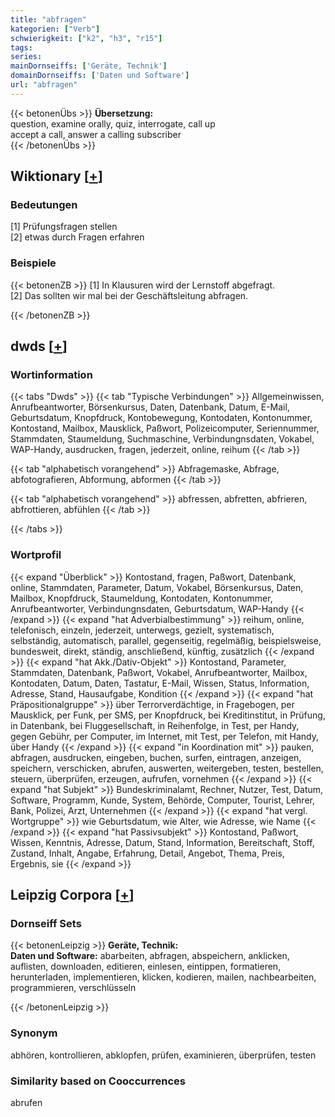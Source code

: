 ```yaml
---
title: "abfragen"
kategorien: ["Verb"]
schwierigkeit: ["k2", "h3", "r15"]
tags:
series:
mainDornseiffs: ['Geräte, Technik']
domainDornseiffs: ['Daten und Software']
url: "abfragen"
---
```


{{< betonenÜbs >}}
**Übersetzung:**  
question, examine orally, quiz, interrogate, call up  
accept a call, answer a calling subscriber  
{{< /betonenÜbs >}}

## Wiktionary [[+](https://de.wiktionary.org/wiki/abfragen)]

### Bedeutungen
[1] Prüfungsfragen stellen  
[2] etwas durch Fragen erfahren  

### Beispiele
{{< betonenZB >}}
[1] In Klausuren wird der Lernstoff abgefragt.  
[2] Das sollten wir mal bei der Geschäftsleitung abfragen.  

{{< /betonenZB >}}


## dwds [[+](https://www.dwds.de/wb/abfragen)]

### Wortinformation
{{< tabs "Dwds" >}}
{{< tab "Typische Verbindungen" >}}
Allgemeinwissen, Anrufbeantworter, Börsenkursus, Daten, Datenbank, Datum, E-Mail, Geburtsdatum, Knopfdruck, Kontobewegung, Kontodaten, Kontonummer, Kontostand, Mailbox, Mausklick, Paßwort, Polizeicomputer, Seriennummer, Stammdaten, Staumeldung, Suchmaschine, Verbindungnsdaten, Vokabel, WAP-Handy, ausdrucken, fragen, jederzeit, online, reihum
{{< /tab >}}

{{< tab "alphabetisch vorangehend" >}}
Abfragemaske, Abfrage, abfotografieren, Abformung, abformen
{{< /tab >}}

{{< tab "alphabetisch vorangehend" >}}
abfressen, abfretten, abfrieren, abfrottieren, abfühlen
{{< /tab >}}

{{< /tabs >}}

### Wortprofil
{{< expand "Überblick" >}} Kontostand, fragen, Paßwort, Datenbank, online, Stammdaten, Parameter, Datum, Vokabel, Börsenkursus, Daten, Mailbox, Knopfdruck, Staumeldung, Kontodaten, Kontonummer, Anrufbeantworter, Verbindungnsdaten, Geburtsdatum, WAP-Handy {{< /expand >}}
{{< expand "hat Adverbialbestimmung" >}} reihum, online, telefonisch, einzeln, jederzeit, unterwegs, gezielt, systematisch, selbständig, automatisch, parallel, gegenseitig, regelmäßig, beispielsweise, bundesweit, direkt, ständig, anschließend, künftig, zusätzlich {{< /expand >}}
{{< expand "hat Akk./Dativ-Objekt" >}} Kontostand, Parameter, Stammdaten, Datenbank, Paßwort, Vokabel, Anrufbeantworter, Mailbox, Kontodaten, Datum, Daten, Tastatur, E-Mail, Wissen, Status, Information, Adresse, Stand, Hausaufgabe, Kondition {{< /expand >}}
{{< expand "hat Präpositionalgruppe" >}} über Terrorverdächtige, in Fragebogen, per Mausklick, per Funk, per SMS, per Knopfdruck, bei Kreditinstitut, in Prüfung, in Datenbank, bei Fluggesellschaft, in Reihenfolge, in Test, per Handy, gegen Gebühr, per Computer, im Internet, mit Test, per Telefon, mit Handy, über Handy {{< /expand >}}
{{< expand "in Koordination mit" >}} pauken, abfragen, ausdrucken, eingeben, buchen, surfen, eintragen, anzeigen, speichern, verschicken, abrufen, auswerten, weitergeben, testen, bestellen, steuern, überprüfen, erzeugen, aufrufen, vornehmen {{< /expand >}}
{{< expand "hat Subjekt" >}} Bundeskriminalamt, Rechner, Nutzer, Test, Datum, Software, Programm, Kunde, System, Behörde, Computer, Tourist, Lehrer, Bank, Polizei, Arzt, Unternehmen {{< /expand >}}
{{< expand "hat vergl. Wortgruppe" >}} wie Geburtsdatum, wie Alter, wie Adresse, wie Name {{< /expand >}}
{{< expand "hat Passivsubjekt" >}} Kontostand, Paßwort, Wissen, Kenntnis, Adresse, Datum, Stand, Information, Bereitschaft, Stoff, Zustand, Inhalt, Angabe, Erfahrung, Detail, Angebot, Thema, Preis, Ergebnis, sie {{< /expand >}}

## Leipzig Corpora [[+](https://corpora.uni-leipzig.de/en/res?word=abfragen&corpusId=deu_newscrawl-public_2018)]

### Dornseiff Sets
{{< betonenLeipzig >}}
**Geräte, Technik:**  
**Daten und Software:** abarbeiten, abfragen, abspeichern, anklicken, auflisten, downloaden, editieren, einlesen, eintippen, formatieren, herunterladen, implementieren, klicken, kodieren, mailen, nachbearbeiten, programmieren, verschlüsseln  

{{< /betonenLeipzig >}}

### Synonym
abhören, kontrollieren, abklopfen, prüfen, examinieren, überprüfen, testen


### Similarity based on Cooccurrences
abrufen

